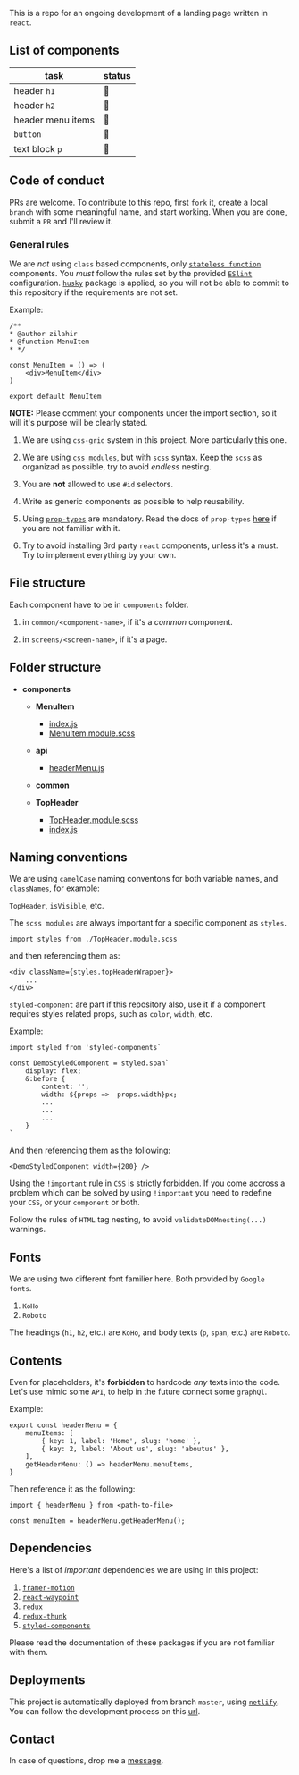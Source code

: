 This is a repo for an ongoing development of a landing page written in `react`.

## List of components

| task              | status   |
| ----------------- | -------- |
| header `h1`       | :hammer: |
| header `h2`       | :hammer: |
| header menu items | :hammer: |
| `button`          | :hammer: |
| text block `p`    | :hammer: |

## Code of conduct

PRs are welcome. To contribute to this repo, first `fork` it, create a local `branch` with some meaningful name, and start working. When you are done, submit a `PR` and I'll review it.

### General rules

We are _not_ using `class` based components, only [`stateless function`](https://www.robinwieruch.de/react-function-component#react-stateless-function-component) components. You _must_ follow the rules set by the provided [`ESlint`](https://eslint.org/) configuration. [`husky`](https://github.com/typicode/husky) package is applied, so you will not be able to commit to this repository if the requirements are not set.

Example:

```
/**
* @author zilahir
* @function MenuItem
* */

const MenuItem = () => (
	<div>MenuItem</div>
)

export default MenuItem
```

**NOTE:** Please comment your components under the import section, so it will it's purpose will be clearly stated.

1. We are using `css-grid` system in this project. More particularly [this](https://github.com/jxnblk/react-css-grid) one.

2. We are using [`css modules`](https://create-react-app.dev/docs/adding-a-css-modules-stylesheet), but with `scss` syntax. Keep the `scss` as organizad as possible, try to avoid _endless_ nesting.

3. You are **not** allowed to use `#id` selectors.

4. Write as generic components as possible to help reusability.

5. Using [`prop-types`](https://reactjs.org/docs/typechecking-with-proptypes.html) are mandatory. Read the docs of `prop-types` [here](https://reactjs.org/docs/typechecking-with-proptypes.html) if you are not familiar with it.

6. Try to avoid installing 3rd party `react` components, unless it's a must. Try to implement everything by your own.

## File structure

Each component have to be in `components` folder.

1. in `common/<component-name>`, if it's a _common_ component.

2. in `screens/<screen-name>`, if it's a page.

## Folder structure

- **components**

  - **MenuItem**
    - [index.js](components/MenuItem/index.js)
    - [MenuItem.module.scss](components/MenuItem/MenuItem.module.scss)
  - **api**
    - [headerMenu.js](components/api/headerMenu.js)
  - **common**

  - **TopHeader**
    - [TopHeader.module.scss](components/TopHeader/TopHeader.module.scss)
    - [index.js](components/TopHeader/index.js)

## Naming conventions

We are using `camelCase` naming conventons for both variable names, and `classNames`, for example:

`TopHeader`, `isVisible`, etc.

The `scss modules` are always important for a specific component as `styles`.

```
import styles from ./TopHeader.module.scss
```

and then referencing them as:

```
<div className={styles.topHeaderWrapper}>
    ...
</div>
```

`styled-component` are part if this repository also, use it if a component requires styles related props, such as `color`, `width`, etc.

Example:

```
import styled from 'styled-components`

const DemoStyledComponent = styled.span`
    display: flex;
    &:before {
        content: '';
        width: ${props =>  props.width}px;
        ...
        ...
        ...
    }
`
```

And then referencing them as the following:

`<DemoStyledComponent width={200} />`

Using the `!important` rule in `CSS` is strictly forbidden. If you come accross a problem which can be solved by using `!important` you need to redefine your `CSS`, or your `component` or both.

Follow the rules of `HTML` tag nesting, to avoid `validateDOMnesting(...)` warnings.

## Fonts

We are using two different font familier here. Both provided by `Google fonts`.

1. `KoHo`
2. `Roboto`

The headings (`h1`, `h2`, etc.) are `KoHo`, and body texts (`p`, `span`, etc.) are `Roboto`.

## Contents

Even for placeholders, it's **forbidden** to hardcode _any_ texts into the code. Let's use mimic some `API`, to help in the future connect some `graphQl`.

Example:

```
export const headerMenu = {
	menuItems: [
		{ key: 1, label: 'Home', slug: 'home' },
		{ key: 2, label: 'About us', slug: 'aboutus' },
	],
	getHeaderMenu: () => headerMenu.menuItems,
}
```

Then reference it as the following:

```
import { headerMenu } from <path-to-file>

const menuItem = headerMenu.getHeaderMenu();

```

## Dependencies

Here's a list of _important_ dependencies we are using in this project:

1. [`framer-motion`](https://github.com/framer/motion)
2. [`react-waypoint`](https://github.com/civiccc/react-waypoint)
3. [`redux`](https://github.com/reduxjs/redux)
4. [`redux-thunk`](https://github.com/reduxjs/redux-thunk)
5. [`styled-components`](https://github.com/styled-components/styled-components)

Please read the documentation of these packages if you are not familiar with them.

## Deployments

This project is automatically deployed from branch `master`, using [`netlify`](https://www.netlify.com). You can follow the development process on this [url](https://react-landnig-page.netlify.com/).

## Contact

In case of questions, drop me a [message](mailto:zilahi@gmail.com).
